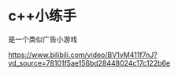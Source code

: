 # c++小练手
是一个类似广告小游戏  

<https://www.bilibili.com/video/BV1vM411f7nJ?vd_source=78101f5ae156bd28448024c17c122b6e>

